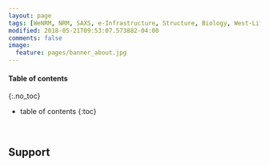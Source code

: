 ```yaml
---
layout: page 
tags: [WeNRM, NRM, SAXS, e-Infrastructure, Structure, Biology, West-Life, EU, EGI, 7framework, Grid]
modified: 2018-05-21T09:53:07.573882-04:00
comments: false
image:
  feature: pages/banner_about.jpg
---
```

#### Table of contents
{:.no_toc}
* table of contents
{:toc}

<br>

## Support
